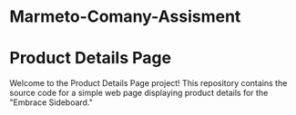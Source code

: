 # Marmeto-Comany-Assisment

# Product Details Page

Welcome to the Product Details Page project! This repository contains the source code for a simple web page displaying product details for the "Embrace Sideboard."


